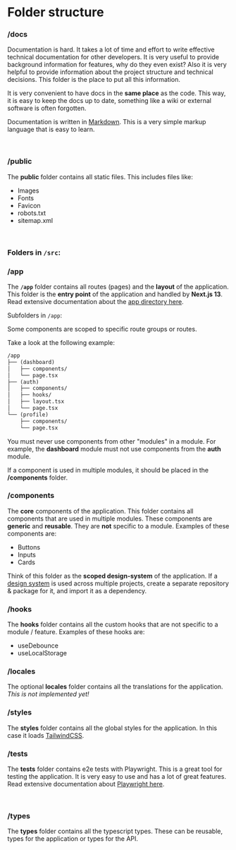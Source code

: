 # **Folder structure**

### **/docs**

Documentation is hard. It takes a lot of time and effort to write effective technical documentation for other developers. It is very useful to provide background information for features, why do they even exist? Also it is very helpful to provide information about the project structure and technical decisions. This folder is the place to put all this information.

It is very convenient to have docs in the **same place** as the code. This way, it is easy to keep the docs up to date, something like a wiki or external software is often forgotten.

Documentation is written in [Markdown](https://www.markdownguide.org/). This is a very simple markup language that is easy to learn.

<br>

### **/public**

The **public** folder contains all static files. This includes files like:

-   Images
-   Fonts
-   Favicon
-   robots.txt
-   sitemap.xml

<br>

### Folders in `/src`:

### **/app**

The **`/app`** folder contains all routes (pages) and the **layout** of the application. This folder is the **entry point** of the application and handled by **Next.js 13**. Read extensive documentation about the [app directory here](https://nextjs.org/docs).
<br>

Subfolders in `/app`:

Some components are scoped to specific route groups or routes.

Take a look at the following example:

```txt
/app
├── (dashboard)
│   ├── components/
│   └── page.tsx
├── (auth)
│   ├── components/
│   ├── hooks/
│   ├── layout.tsx
│   └── page.tsx
└── (profile)
    ├── components/
    └── page.tsx
```

You must never use components from other "modules" in a module. For example, the **dashboard** module must not use components from the **auth** module.

If a component is used in multiple modules, it should be placed in the **/components** folder.

### **/components**

The **core** components of the application. This folder contains all components that are used in multiple modules. These components are **generic** and **reusable**. They are **not** specific to a module. Examples of these components are:

-   Buttons
-   Inputs
-   Cards

Think of this folder as the **scoped design-system** of the application.
If a [design system](https://leerob.io/blog/style-guides-component-libraries-design-systems) is used across multiple projects, create a separate repository & package for it, and import it as a dependency.
<br>

### **/hooks**

The **hooks** folder contains all the custom hooks that are not specific to a module / feature.
Examples of these hooks are:

-   useDebounce
-   useLocalStorage

### **/locales**

The optional **locales** folder contains all the translations for the application. _This is not implemented yet!_
<br>

### **/styles**

The **styles** folder contains all the global styles for the application. In this case it loads [TailwindCSS](https://tailwindcss.com/).

### **/tests**

The **tests** folder contains e2e tests with Playwright. This is a great tool for testing the application. It is very easy to use and has a lot of great features. Read extensive documentation about [Playwright here](https://playwright.dev/docs/intro).

<br>

### **/types**

The **types** folder contains all the typescript types. These can be reusable, types for the application or types for the API.
